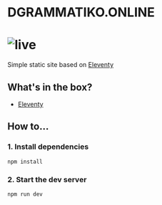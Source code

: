 # DGRAMMATIKO.ONLINE

# ![live](https://site.dgrammatiko.online)

Simple static site based on [Eleventy](https://www.11ty.io)

## What's in the box?

- [Eleventy](https://www.11ty.io)

## How to...

### 1. Install dependencies

`npm install`

### 2. Start the dev server

`npm run dev`
